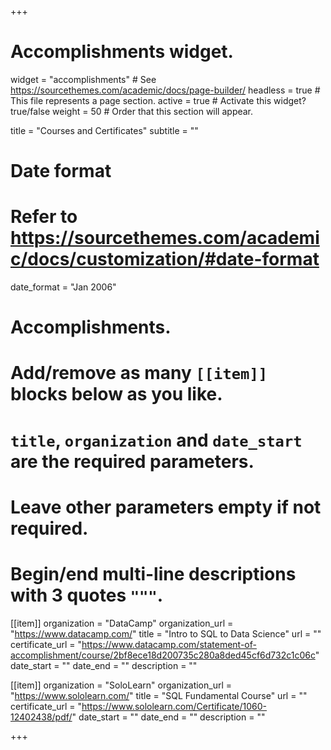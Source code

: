 +++
# Accomplishments widget.
widget = "accomplishments"  # See https://sourcethemes.com/academic/docs/page-builder/
headless = true  # This file represents a page section.
active = true  # Activate this widget? true/false
weight = 50  # Order that this section will appear.

title = "Courses and Certificates"
subtitle = ""

# Date format
#   Refer to https://sourcethemes.com/academic/docs/customization/#date-format
date_format = "Jan 2006"

# Accomplishments.
#   Add/remove as many `[[item]]` blocks below as you like.
#   `title`, `organization` and `date_start` are the required parameters.
#   Leave other parameters empty if not required.
#   Begin/end multi-line descriptions with 3 quotes `"""`.

[[item]]
  organization = "DataCamp"
  organization_url = "https://www.datacamp.com/"
  title = "Intro to SQL to Data Science"
  url = ""
  certificate_url = "https://www.datacamp.com/statement-of-accomplishment/course/2bf8ece18d200735c280a8ded45cf6d732c1c06c"
  date_start = ""
  date_end = ""
  description = ""
  
[[item]]
  organization = "SoloLearn"
  organization_url = "https://www.sololearn.com/"
  title = "SQL Fundamental Course"
  url = ""
  certificate_url = "https://www.sololearn.com/Certificate/1060-12402438/pdf/"
  date_start = ""
  date_end = ""
  description = ""  

+++
